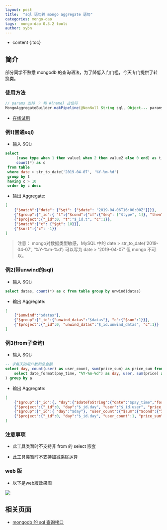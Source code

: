 ```yaml
---
layout: post
title:  "sql 语句转 mongo aggregate 语句"
categories: mongo-dao
tags:  mongo-dao 0.3.2 tools
author: sybn
---
```


* content
{:toc}

## 简介

部分同学不熟悉 mongodb 的查询语法，为了降低入门门槛，今天专门提供了转换类。





### 使用方法
```java
// params 支持 ？ 和 #{name} 占位符
MongoAggregateBuilder.makPipeline(@NonNull String sql, Object... params)
```

- [在线试用](http://java.linpengfei.cn:8081/dw-api-sql/aggregate.html)

### 例1(普通sql)

* 输入 SQL: 

```sql
select
	 (case type when 1 then value1 when 2 then value2 else 0 end) as t,
	 count(*) as c
 from table
 where date > str_to_date('2019-04-07', '%Y-%m-%d')
 group by t
 having c > 10
 order by c desc
 ```

* 输出 Aggregate: 

```json
[
    {"$match":{"date": {"$gt": {"$date": "2019-04-06T16:00:00Z"}}}},
    {"$group":{"_id":{ "t":{"$cond":{"if":{"$eq": ["$type", 1]}, "then":"$value1", "else":{"$cond":{"if":{"$eq": ["$type", 2]}, "then":"$value2", "else":0}}}}}, "c":{"$sum":1}}},
    {"$project":{"_id":0, "t":"$_id.t", "c":1}},
    {"$match":{"c": {"$gt": 10}}},
    {"$sort":{"c": -1}}
]
```

> 注意： mongo对数据类型敏感，MySQL 中的 date > str_to_date('2019-04-07', '%Y-%m-%d') 可以写为 date > '2019-04-07' 但 mongo 不可以。

### 例2(带unwind的sql)

* 输入 SQL: 

```sql
select datas, count(*) as c from table group by unwind(datas)
 ```

* 输出 Aggregate: 

```json
[
    {"$unwind":"$datas"},
    {"$group":{"_id":{"unwind_datas":"$datas"}, "c":{"$sum":1}}},
    {"$project":{"_id":0, "unwind_datas":"$_id.unwind_datas", "c":1}}
]
```


### 例3(from子查询)

* 输入 SQL: 

``` sql
-- 求每天的用户数和总金额
select day, count(user) as user_count, sum(price_sum) as price_sum from (
	select date_format(pay_time, "%Y-%m-%d") as day, user, sum(price) as price_sum from table1 group by day, user;
) group by a
```

* 输出 Aggregate: 

```json
[
	{"$group":{"_id":{, "day":{"$dateToString":{"date":"$pay_time","format": "%Y-%m-%d"}}, "user":"$user"}, "price_sum":{"$sum":"$price"}}},
	{"$project":{"_id":0, "day":"$_id.day", "user":"$_id.user", "price_sum":1}},
	{"$group":{"_id":{ "day":"$day"}, "user_count":{"$sum":{"$cond":{"if":{"$gt":["$user", null]}, "then":1, "else":0}}}, "price_sum":{"$sum":"$price_sum"}}},
	{"$project":{"_id":0, "day":"$_id.day", "user_count":1, "price_sum":1}}
]
```

### 注意事项 

* 此工具类暂时不支持非 from 的 select 嵌套

*  此工具类暂时不支持加减乘除运算

### web 版

* 以下是web版效果图

![]({{site.baseurl}}/images/sql_query_convert_mongo_aggregate_2.png)

## 相关页面
- [mongodb 的 sql 查询接口]({{site.baseurl}}/2018/09/17/mongo-dao-by-sql/)
